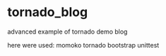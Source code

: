 # tornado_blog
advanced example of tornado demo blog

here were used:
	momoko
	tornado
	bootstrap
	unittest
